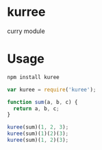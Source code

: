 kurree
======

curry module

# Usage

```bash
npm install kuree
```

```js
var kuree = require('kuree');

function sum(a, b, c) {
  return a, b, c;
}

kuree(sum)(1, 2, 3);
kuree(sum)(1)(2)(3);
kuree(sum)(1, 2)(3);

```